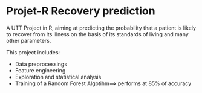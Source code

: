 # Projet-R Recovery prediction
A UTT Project in R, aiming at predicting the probability that a patient is likely to recover from its illness on the basis of its standards of living and many other parameters.

This project includes:
- Data preprocessings
- Feature engineering
- Exploration and statistical analysis
- Training of a Random Forest Algotihm==> performs at 85% of accuracy


